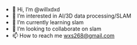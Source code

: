 - 👋 Hi, I’m @willxdxd
- 👀 I’m interested in AI/3D data processing/SLAM
- 🌱 I’m currently learning slam
- 💞️ I’m looking to collaborate on slam
- 📫 How to reach me wxs268@gmail.com

<!---
willxdxd/willxdxd is a ✨ special ✨ repository because its `README.md` (this file) appears on your GitHub profile.
You can click the Preview link to take a look at your changes.
--->
